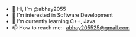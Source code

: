 - 👋 Hi, I’m @abhay2055
- 👀 I’m interested in Software Development
- 🌱 I’m currently learning C++, Java.
- 📫 How to reach me:- abhay205525@gmail.com

<!---
abhay2055/abhay2055 is a ✨ special ✨ repository because its `README.md` (this file) appears on your GitHub profile.
You can click the Preview link to take a look at your changes.
--->

